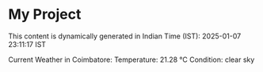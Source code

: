# My Project

This content is dynamically generated in Indian Time (IST): 2025-01-07 23:11:17 IST


Current Weather in Coimbatore:
Temperature: 21.28 °C
Condition: clear sky

